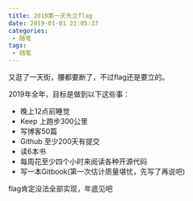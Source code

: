 ```yaml
---
title: 2019第一天先立flag
date: 2019-01-01 22:05:37
categories:
 - 随笔
tags:
 - 随笔
---
```

又逛了一天街，腰都要断了，不过flag还是要立的。

2019年全年，目标是做到以下这些事：
- 晚上12点前睡觉
- Keep 上跑步300公里
- 写博客50篇
- Github 至少200天有提交
- 读6本书
- 每周花至少四个小时来阅读各种开源代码
- 写一本Gitbook(第一次估计质量堪忧，先写了再说吧)

flag肯定没法全部实现，年底见吧